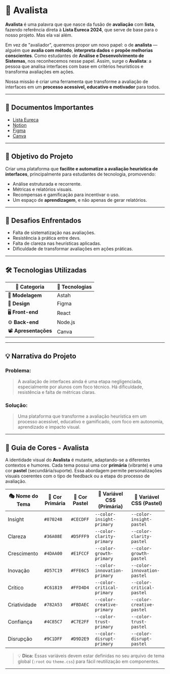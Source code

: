 
# 🧠 Avalista

**Avalista** é uma palavra que que nasce da fusão de **avaliação** com **lista**, fazendo referência direta à **Lista Eureca 2024**, que serve de base para o nosso projeto. Mas ela vai além.

Em vez de "avaliador", queremos propor um novo papel: o de **analista** — alguém que **avalia com método**, **interpreta dados** e **propõe melhorias conscientes**. Como estudantes de **Análise e Desenvolvimento de Sistemas**, nos reconhecemos nesse papel. Assim, surge o **Avalista**: a pessoa que analisa interfaces com base em critérios heurísticos e transforma avaliações em ações.

Nossa missão é criar uma ferramenta que transforme a avaliação de interfaces em um **processo acessível, educativo e motivador** para todos.

---

## 📂 Documentos Importantes

- [Lista Eureca](https://drive.google.com/file/d/1PvxVZ-weS3PU3-tLtysqB7DXW5xa92tz/view?usp=drive_link)
- [Notion](https://www.notion.so/AVALISTA-1d61d583051e80fb942bfa5b19a8a5ee)
- [Figma](https://www.figma.com/design/Gkpj59r9DEQe7r79tURpF2/TCC?node-id=0-1&t=PbfMsKrGUD1Ghnk4-1)
- [Canva](https://www.canva.com/design/DAGmntxZHjE/vlkOuH_MvZnSOVu7AvvlxA/edit?utm_content=DAGmntxZHjE&utm_campaign=designshare&utm_medium=link2&utm_source=sharebutton)

---

## 🎯 Objetivo do Projeto

Criar uma plataforma que **facilite e automatize a avaliação heurística de interfaces**, principalmente para estudantes de tecnologia, promovendo:

- Análise estruturada e recorrente.
- Métricas e relatórios visuais.
- Recompensas e gamificação para incentivar o uso.
- Um espaço de **aprendizagem**, e não apenas de gerar relatórios.

---

## 🧩 Desafios Enfrentados

- Falta de sistematização nas avaliações.
- Resistência à prática entre devs.
- Falta de clareza nas heurísticas aplicadas.
- Dificuldade de transformar avaliações em ações práticas.

---

## 🛠️ Tecnologias Utilizadas

| 🧩 Categoria         | 🚀 Tecnologias           |
|----------------------|--------------------------|
| 🧱 **Modelagem**      | Astah                    |
| 🎨 **Design**         | Figma                    |
| 🖥️ **Front-end**      | React                    |
| ⚙️ **Back-end**       | Node.js                  |
| 📽️ **Apresentações**  | Canva                    |

---

## 💡 Narrativa do Projeto

### Problema:
> A avaliação de interfaces ainda é uma etapa negligenciada, especialmente por alunos com foco técnico. Há dificuldade, resistência e falta de métricas claras. 

### Solução:
> Uma plataforma que transforme a avaliação heurística em um processo acessível, educativo e gamificado, com foco em autonomia, aprendizado e impacto visual.

---

## 🎨 Guia de Cores - Avalista

A identidade visual do **Avalista** é mutante, adaptando-se a diferentes contextos e humores. Cada tema possui uma cor **primária** (vibrante) e uma cor **pastel** (secundária/suporte). Essa abordagem permite personalizações visuais coerentes com o tipo de feedback ou a etapa do processo de avaliação.

| 🎭 Nome do Tema | 🎯 Cor Primária | 🌸 Cor Pastel | 🎨 Variável CSS (Primária)        | 🎨 Variável CSS (Pastel)         |
|----------------|----------------|--------------|-----------------------------------|----------------------------------|
| Insight        | `#070248`      | `#CECDFF`    | `--color-insight-primary`         | `--color-insight-pastel`         |
| Clareza        | `#36A08E`      | `#D5FFF9`    | `--color-clarity-primary`         | `--color-clarity-pastel`         |
| Crescimento    | `#4DAA00`      | `#E1FCCF`    | `--color-growth-primary`          | `--color-growth-pastel`          |
| Inovação       | `#D57C19`      | `#FFE6C5`    | `--color-innovation-primary`      | `--color-innovation-pastel`      |
| Crítico        | `#C61819`      | `#FFD4D4`    | `--color-critical-primary`        | `--color-critical-pastel`        |
| Criatividade   | `#782A53`      | `#FBDAEC`    | `--color-creative-primary`        | `--color-creative-pastel`        |
| Confiança      | `#4C85C7`      | `#C7E2FF`    | `--color-trust-primary`           | `--color-trust-pastel`           |
| Disrupção      | `#9C1DFF`      | `#D9D2E9`    | `--color-disrupt-primary`         | `--color-disrupt-pastel`         |

> 💡 **Dica:** Essas variáveis devem estar definidas no seu arquivo de tema global (`:root` ou `theme.css`) para fácil reutilização em componentes.

---
